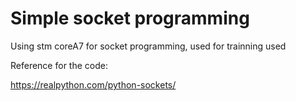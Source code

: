 # Simple socket programming

Using stm coreA7 for socket programming, used for trainning used

Reference for the code:

https://realpython.com/python-sockets/
